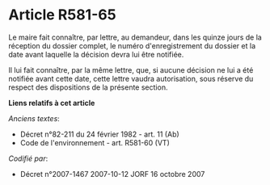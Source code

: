 # Article R581-65

Le maire fait connaître, par lettre, au demandeur, dans les quinze jours de la réception du dossier complet, le numéro
d'enregistrement du dossier et la date avant laquelle la décision devra lui être notifiée.

Il lui fait connaître, par la même lettre, que, si aucune décision ne lui a été notifiée avant cette date, cette lettre
vaudra autorisation, sous réserve du respect des dispositions de la présente section.

**Liens relatifs à cet article**

_Anciens textes_:

  - Décret n°82-211 du 24 février 1982 - art. 11 (Ab)
  - Code de l'environnement - art. R581-60 (VT)

_Codifié par_:

  - Décret n°2007-1467 2007-10-12 JORF 16 octobre 2007

